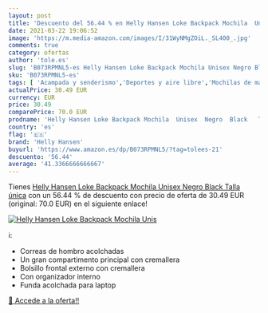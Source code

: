 ```yaml
---
layout: post
title: 'Descuento del 56.44 % en Helly Hansen Loke Backpack Mochila  Unis'
date: 2021-03-22 19:06:52
image: 'https://m.media-amazon.com/images/I/31WyNMgZOiL._SL400_.jpg'
comments: true
category: ofertas
author: 'tole.es'
slug: 'B073RPMNL5-es Helly Hansen Loke Backpack Mochila Unisex Negro Black...'
sku: 'B073RPMNL5-es'
tags: [ 'Acampada y senderismo','Deportes y aire libre','Mochilas de marcha','Mochilas y bolsas','backpack','helly hansen','mochila', ]
actualPrice: 30.49 EUR
currency: EUR
price: 30.49
comparePrice: 70.0 EUR
prodname: 'Helly Hansen Loke Backpack Mochila  Unisex  Negro  Black   Talla única'
country: 'es'
flag: '🇪🇸'
brand: 'Helly Hansen'
buyurl: 'https://www.amazon.es/dp/B073RPMNL5/?tag=tolees-21'
descuento: '56.44'
average: '41.3366666666667'
---
```


Tienes [Helly Hansen Loke Backpack Mochila  Unisex  Negro  Black   Talla única](https://www.amazon.es/dp/B073RPMNL5/?tag=tolees-21) con un 56.44 % de descuento con precio de oferta de 30.49 EUR (original: 70.0 EUR) en el siguiente enlace!

[![Helly Hansen Loke Backpack Mochila  Unis](https://m.media-amazon.com/images/I/31WyNMgZOiL._SL400_.jpg)](https://www.amazon.es/dp/B073RPMNL5/?tag=tolees-21)

ℹ️:

- Correas de hombro acolchadas
- Un gran compartimento principal con cremallera
- Bolsillo frontal externo con cremallera
- Con organizador interno
- Funda acolchada para laptop

[🛒 Accede a la oferta!!](https://www.amazon.es/dp/B073RPMNL5/?tag=tolees-21)
